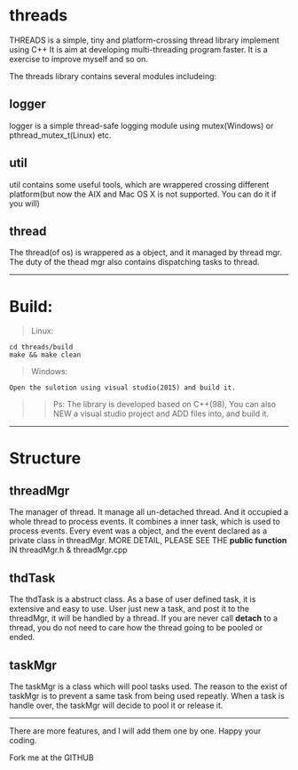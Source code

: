 # threads
THREADS is a simple, tiny and platform-crossing thread library implement using C++
It is aim at developing multi-threading program faster.
It is a exercise to improve myself and so on.

The threads library contains several modules includeing:
## logger
logger is a simple thread-safe logging module using mutex(Windows) or pthread_mutex_t(Linux) etc.

## util
util contains some useful tools, which are wrappered crossing different platform(but now the AIX and Mac OS X is not supported. You can do it if you will)

## thread
The thread(of os) is wrappered as a object, and it managed by thread mgr.
The duty of the thead mgr also contains dispatching tasks to thread.


---
# Build:
>Linux:
   ```
   cd threads/build
   make && make clean
   ```
   
>Windows:
   ```
   Open the sulotion using visual studio(2015) and build it.
   ```
   >> Ps: The library is developed based on C++(98), You can also NEW a visual studio project and ADD files into, and build it.
   
---   
# Structure
## threadMgr
The manager of thread. It manage all un-detached thread. And it occupied a whole thread to process events.
It combines a inner task, which is used to process events.
Every event was a object, and the event declared as a private class in threadMgr.
MORE DETAIL, PLEASE SEE THE **public function** IN threadMgr.h & threadMgr.cpp

## thdTask
The thdTask is a abstruct class. As a base of user defined task, it is extensive and easy to use.
User just new a task, and post it to the threadMgr, it will be handled by a thread.
If you are never call **detach** to a thread, you do not need to care how the thread going to be pooled or ended.

## taskMgr
The taskMgr is a class which will pool tasks used. The reason to the exist of taskMgr is to prevent a same task from being used repeatly.
When a task is handle over, the taskMgr will decide to pool it or release it.

---
There are more features, and I will add them one by one.
Happy your coding.

Fork me at the GITHUB